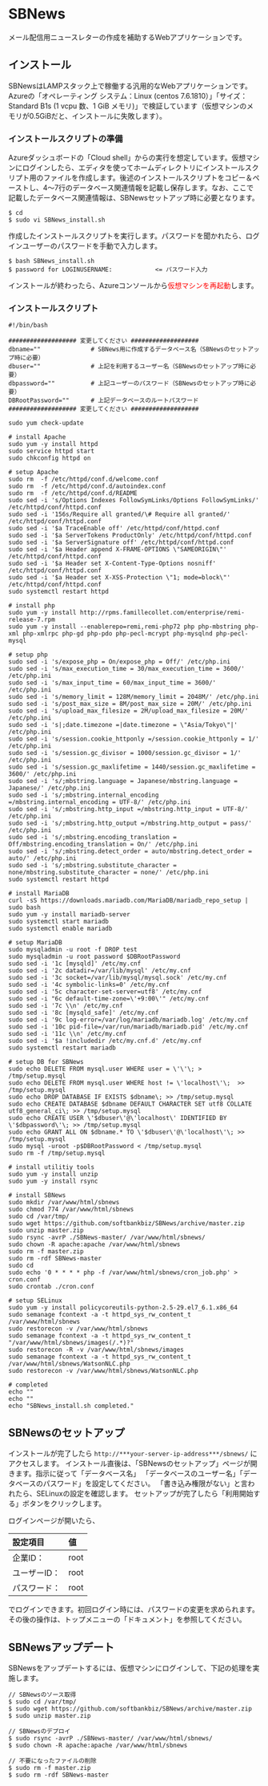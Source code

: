 # SBNews
メール配信用ニュースレターの作成を補助するWebアプリケーションです。

## インストール
SBNewsはLAMPスタック上で稼働する汎用的なWebアプリケーションです。Azureの「オペレーティング システム：Linux (centos 7.6.1810）」「サイズ：Standard B1s (1 vcpu 数、1 GiB メモリ)」で検証しています（仮想マシンのメモリが0.5GiBだと、インストールに失敗します）。

### インストールスクリプトの準備
Azureダッシュボードの「Cloud shell」からの実行を想定しています。仮想マシンにログインしたら、エディタを使ってホームディレクトリにインストールスクリプト用のファイルを作成します。後述のインストールスクリプトをコピー＆ペーストし、4〜7行のデータベース関連情報を記載し保存します。なお、ここで記載したデータベース関連情報は、SBNewsセットアップ時に必要となります。

```
$ cd
$ sudo vi SBNews_install.sh
```

作成したインストールスクリプトを実行します。パスワードを聞かれたら、ログインユーザーのパスワードを手動で入力します。

```
$ bash SBNews_install.sh
$ password for LOGINUSERNAME:            <= パスワード入力 
```

インストールが終わったら、Azureコンソールから<font color="Red">仮想マシンを再起動</font>します。

### インストールスクリプト

```
#!/bin/bash

################### 変更してください ###################
dbname=""              # SBNews用に作成するデータベース名（SBNewsのセットアップ時に必要）
dbuser=""              # 上記を利用するユーザー名（SBNewsのセットアップ時に必要）
dbpassword=""          # 上記ユーザーのパスワード（SBNewsのセットアップ時に必要）
DBRootPassword=""      # 上記データベースのルートパスワード
################### 変更してください ###################

sudo yum check-update

# install Apache
sudo yum -y install httpd
sudo service httpd start
sudo chkconfig httpd on

# setup Apache
sudo rm  -f /etc/httpd/conf.d/welcome.conf
sudo rm  -f /etc/httpd/conf.d/autoindex.conf
sudo rm  -f /etc/httpd/conf.d/README
sudo sed -i 's/Options Indexes FollowSymLinks/Options FollowSymLinks/' /etc/httpd/conf/httpd.conf
sudo sed -i '156s/Require all granted/\# Require all granted/' /etc/httpd/conf/httpd.conf
sudo sed -i '$a TraceEnable off' /etc/httpd/conf/httpd.conf
sudo sed -i '$a ServerTokens ProductOnly' /etc/httpd/conf/httpd.conf
sudo sed -i '$a ServerSignature off' /etc/httpd/conf/httpd.conf
sudo sed -i '$a Header append X-FRAME-OPTIONS \"SAMEORIGIN\"' /etc/httpd/conf/httpd.conf
sudo sed -i '$a Header set X-Content-Type-Options nosniff' /etc/httpd/conf/httpd.conf
sudo sed -i '$a Header set X-XSS-Protection \"1; mode=block\"' /etc/httpd/conf/httpd.conf
sudo systemctl restart httpd

# install php
sudo yum -y install http://rpms.famillecollet.com/enterprise/remi-release-7.rpm
sudo yum -y install --enablerepo=remi,remi-php72 php php-mbstring php-xml php-xmlrpc php-gd php-pdo php-pecl-mcrypt php-mysqlnd php-pecl-mysql

# setup php
sudo sed -i 's/expose_php = On/expose_php = Off/' /etc/php.ini
sudo sed -i 's/max_execution_time = 30/max_execution_time = 3600/' /etc/php.ini
sudo sed -i 's/max_input_time = 60/max_input_time = 3600/' /etc/php.ini
sudo sed -i 's/memory_limit = 128M/memory_limit = 2048M/' /etc/php.ini
sudo sed -i 's/post_max_size = 8M/post_max_size = 20M/' /etc/php.ini
sudo sed -i 's/upload_max_filesize = 2M/upload_max_filesize = 20M/' /etc/php.ini
sudo sed -i 's|;date.timezone =|date.timezone = \"Asia/Tokyo\"|' /etc/php.ini
sudo sed -i 's/session.cookie_httponly =/session.cookie_httponly = 1/' /etc/php.ini
sudo sed -i 's/session.gc_divisor = 1000/session.gc_divisor = 1/' /etc/php.ini
sudo sed -i 's/session.gc_maxlifetime = 1440/session.gc_maxlifetime = 3600/' /etc/php.ini
sudo sed -i 's/;mbstring.language = Japanese/mbstring.language = Japanese/' /etc/php.ini
sudo sed -i 's/;mbstring.internal_encoding =/mbstring.internal_encoding = UTF-8/' /etc/php.ini
sudo sed -i 's/;mbstring.http_input =/mbstring.http_input = UTF-8/' /etc/php.ini
sudo sed -i 's/;mbstring.http_output =/mbstring.http_output = pass/' /etc/php.ini
sudo sed -i 's/;mbstring.encoding_translation = Off/mbstring.encoding_translation = On/' /etc/php.ini
sudo sed -i 's/;mbstring.detect_order = auto/mbstring.detect_order = auto/' /etc/php.ini
sudo sed -i 's/;mbstring.substitute_character = none/mbstring.substitute_character = none/' /etc/php.ini
sudo systemctl restart httpd

# install MariaDB
curl -sS https://downloads.mariadb.com/MariaDB/mariadb_repo_setup | sudo bash
sudo yum -y install mariadb-server
sudo systemctl start mariadb
sudo systemctl enable mariadb

# setup MariaDB
sudo mysqladmin -u root -f DROP test
sudo mysqladmin -u root password $DBRootPassword
sudo sed -i '1c [mysqld]' /etc/my.cnf
sudo sed -i '2c datadir=/var/lib/mysql' /etc/my.cnf
sudo sed -i '3c socket=/var/lib/mysql/mysql.sock' /etc/my.cnf
sudo sed -i '4c symbolic-links=0' /etc/my.cnf
sudo sed -i '5c character-set-server=utf8' /etc/my.cnf
sudo sed -i "6c default-time-zone=\'+9:00\'" /etc/my.cnf
sudo sed -i '7c \\n' /etc/my.cnf
sudo sed -i '8c [mysqld_safe]' /etc/my.cnf
sudo sed -i '9c log-error=/var/log/mariadb/mariadb.log' /etc/my.cnf
sudo sed -i '10c pid-file=/var/run/mariadb/mariadb.pid' /etc/my.cnf
sudo sed -i '11c \\n' /etc/my.cnf
sudo sed -i '$a !includedir /etc/my.cnf.d' /etc/my.cnf
sudo systemctl restart mariadb

# setup DB for SBNews
sudo echo DELETE FROM mysql.user WHERE user = \'\'\; > /tmp/setup.mysql
sudo echo DELETE FROM mysql.user WHERE host != \'localhost\'\;  >> /tmp/setup.mysql
sudo echo DROP DATABASE IF EXISTS $dbname\; >> /tmp/setup.mysql
sudo echo CREATE DATABASE $dbname DEFAULT CHARACTER SET utf8 COLLATE utf8_general_ci\; >> /tmp/setup.mysql
sudo echo CREATE USER \'$dbuser\'@\'localhost\' IDENTIFIED BY \'$dbpassword\'\; >> /tmp/setup.mysql
sudo echo GRANT ALL ON $dbname.* TO \'$dbuser\'@\'localhost\'\; >> /tmp/setup.mysql
sudo mysql -uroot -p$DBRootPassword < /tmp/setup.mysql
sudo rm -f /tmp/setup.mysql

# install utilitiy tools
sudo yum -y install unzip
sudo yum -y install rsync

# install SBNews
sudo mkdir /var/www/html/sbnews
sudo chmod 774 /var/www/html/sbnews
sudo cd /var/tmp/
sudo wget https://github.com/softbankbiz/SBNews/archive/master.zip
sudo unzip master.zip
sudo rsync -avrP ./SBNews-master/ /var/www/html/sbnews/
sudo chown -R apache:apache /var/www/html/sbnews
sudo rm -f master.zip
sudo rm -rdf SBNews-master
sudo cd
sudo echo '0 * * * * php -f /var/www/html/sbnews/cron_job.php' > cron.conf
sudo crontab ./cron.conf

# setup SELinux
sudo yum -y install policycoreutils-python-2.5-29.el7_6.1.x86_64
sudo semanage fcontext -a -t httpd_sys_rw_content_t /var/www/html/sbnews
sudo restorecon -v /var/www/html/sbnews
sudo semanage fcontext -a -t httpd_sys_rw_content_t "/var/www/html/sbnews/images(/.*)?"
sudo restorecon -R -v /var/www/html/sbnews/images
sudo semanage fcontext -a -t httpd_sys_rw_content_t /var/www/html/sbnews/WatsonNLC.php
sudo restorecon -v /var/www/html/sbnews/WatsonNLC.php

# completed
echo ""
echo ""
echo "SBNews_install.sh completed."
```


## SBNewsのセットアップ
インストールが完了したら `http://***your-server-ip-address***/sbnews/` にアクセスします。
インストール直後は、「SBNewsのセットアップ」ページが開きます。指示に従って「データベース名」
「データベースのユーザー名」「データベースのパスワード」を設定してください。
「書き込み権限がない」と言われたら、SELinuxの設定を確認します。
セットアップが完了したら「利用開始する」ボタンをクリックします。

ログインページが開いたら、

|設定項目 |値 |
|:---|:---|
|企業ID： |root |
|ユーザーID： |root |
|パスワード： |root |

でログインできます。初回ログイン時には、パスワードの変更を求められます。その後の操作は、トップメニューの「ドキュメント」を参照してください。


## SBNewsアップデート

SBNewsをアップデートするには、仮想マシンにログインして、下記の処理を実施します。

```
// SBNewsのソース取得
$ sudo cd /var/tmp/
$ sudo wget https://github.com/softbankbiz/SBNews/archive/master.zip
$ sudo unzip master.zip

// SBNewsのデプロイ
$ sudo rsync -avrP ./SBNews-master/ /var/www/html/sbnews/
$ sudo chown -R apache:apache /var/www/html/sbnews

// 不要になったファイルの削除
$ sudo rm -f master.zip
$ sudo rm -rdf SBNews-master
```
